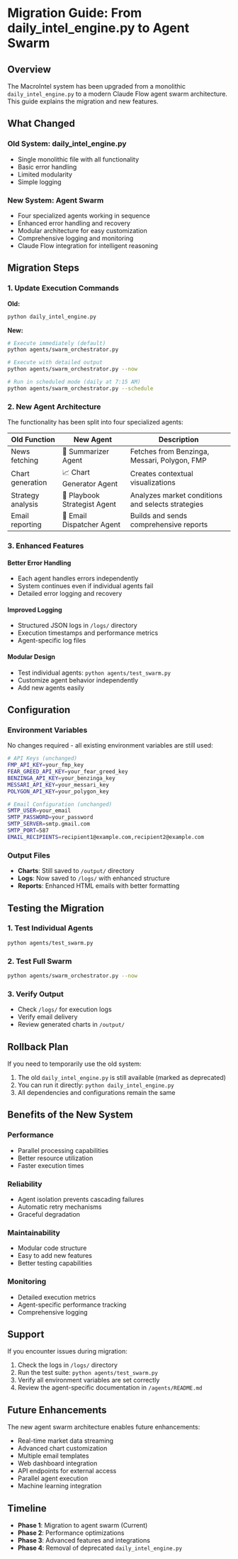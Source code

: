 # Migration Guide: From daily_intel_engine.py to Agent Swarm

## Overview

The MacroIntel system has been upgraded from a monolithic `daily_intel_engine.py` to a modern Claude Flow agent swarm architecture. This guide explains the migration and new features.

## What Changed

### Old System: daily_intel_engine.py
- Single monolithic file with all functionality
- Basic error handling
- Limited modularity
- Simple logging

### New System: Agent Swarm
- Four specialized agents working in sequence
- Enhanced error handling and recovery
- Modular architecture for easy customization
- Comprehensive logging and monitoring
- Claude Flow integration for intelligent reasoning

## Migration Steps

### 1. Update Execution Commands

**Old:**
```bash
python daily_intel_engine.py
```

**New:**
```bash
# Execute immediately (default)
python agents/swarm_orchestrator.py

# Execute with detailed output
python agents/swarm_orchestrator.py --now

# Run in scheduled mode (daily at 7:15 AM)
python agents/swarm_orchestrator.py --schedule
```

### 2. New Agent Architecture

The functionality has been split into four specialized agents:

| Old Function | New Agent | Description |
|-------------|-----------|-------------|
| News fetching | 🧠 Summarizer Agent | Fetches from Benzinga, Messari, Polygon, FMP |
| Chart generation | 📈 Chart Generator Agent | Creates contextual visualizations |
| Strategy analysis | 📘 Playbook Strategist Agent | Analyzes market conditions and selects strategies |
| Email reporting | 📧 Email Dispatcher Agent | Builds and sends comprehensive reports |

### 3. Enhanced Features

#### Better Error Handling
- Each agent handles errors independently
- System continues even if individual agents fail
- Detailed error logging and recovery

#### Improved Logging
- Structured JSON logs in `/logs/` directory
- Execution timestamps and performance metrics
- Agent-specific log files

#### Modular Design
- Test individual agents: `python agents/test_swarm.py`
- Customize agent behavior independently
- Add new agents easily

## Configuration

### Environment Variables
No changes required - all existing environment variables are still used:

```bash
# API Keys (unchanged)
FMP_API_KEY=your_fmp_key
FEAR_GREED_API_KEY=your_fear_greed_key
BENZINGA_API_KEY=your_benzinga_key
MESSARI_API_KEY=your_messari_key
POLYGON_API_KEY=your_polygon_key

# Email Configuration (unchanged)
SMTP_USER=your_email
SMTP_PASSWORD=your_password
SMTP_SERVER=smtp.gmail.com
SMTP_PORT=587
EMAIL_RECIPIENTS=recipient1@example.com,recipient2@example.com
```

### Output Files
- **Charts**: Still saved to `/output/` directory
- **Logs**: Now saved to `/logs/` with enhanced structure
- **Reports**: Enhanced HTML emails with better formatting

## Testing the Migration

### 1. Test Individual Agents
```bash
python agents/test_swarm.py
```

### 2. Test Full Swarm
```bash
python agents/swarm_orchestrator.py --now
```

### 3. Verify Output
- Check `/logs/` for execution logs
- Verify email delivery
- Review generated charts in `/output/`

## Rollback Plan

If you need to temporarily use the old system:

1. The old `daily_intel_engine.py` is still available (marked as deprecated)
2. You can run it directly: `python daily_intel_engine.py`
3. All dependencies and configurations remain the same

## Benefits of the New System

### Performance
- Parallel processing capabilities
- Better resource utilization
- Faster execution times

### Reliability
- Agent isolation prevents cascading failures
- Automatic retry mechanisms
- Graceful degradation

### Maintainability
- Modular code structure
- Easy to add new features
- Better testing capabilities

### Monitoring
- Detailed execution metrics
- Agent-specific performance tracking
- Comprehensive logging

## Support

If you encounter issues during migration:

1. Check the logs in `/logs/` directory
2. Run the test suite: `python agents/test_swarm.py`
3. Verify all environment variables are set correctly
4. Review the agent-specific documentation in `/agents/README.md`

## Future Enhancements

The new agent swarm architecture enables future enhancements:

- Real-time market data streaming
- Advanced chart customization
- Multiple email templates
- Web dashboard integration
- API endpoints for external access
- Parallel agent execution
- Machine learning integration

## Timeline

- **Phase 1**: Migration to agent swarm (Current)
- **Phase 2**: Performance optimizations
- **Phase 3**: Advanced features and integrations
- **Phase 4**: Removal of deprecated `daily_intel_engine.py` 